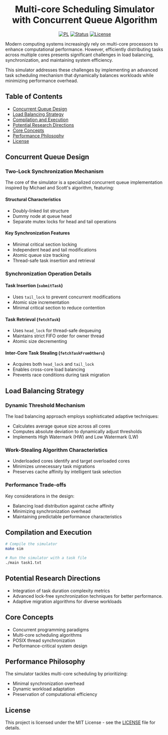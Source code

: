 <h1 align="center">
    Multi-core Scheduling Simulator with Concurrent Queue Algorithm
</h1>

<div align="center">

[![PL](https://img.shields.io/badge/C-blue?style=for-the-badge&logo=c&logoColor=white)]()
[![Status](https://img.shields.io/badge/status-completed-green?style=for-the-badge)]()
[![License](https://img.shields.io/badge/license-MIT-red?style=for-the-badge)](/LICENSE)

</div>

Modern computing systems increasingly rely on multi-core processors to enhance computational performance. However, efficiently distributing tasks across multiple cores presents significant challenges in load balancing, synchronization, and maintaining system efficiency.

This simulator addresses these challenges by implementing an advanced task scheduling mechanism that dynamically balances workloads while minimizing performance overhead.

## Table of Contents
- [Concurrent Queue Design](#concurrent-queue-design)
- [Load Balancing Strategy](#load-balancing-strategy)
- [Compilation and Execution](#compilation-and-execution)
- [Potential Research Directions](#potential-research-directions)
- [Core Concepts](#core-concepts)
- [Performance Philosophy](#performance-philosophy)
- [License](#license)

## Concurrent Queue Design

### Two-Lock Synchronization Mechanism

The core of the simulator is a specialized concurrent queue implementation inspired by Michael and Scott's algorithm, featuring:

#### Structural Characteristics
- Doubly-linked list structure
- Dummy node at queue head
- Separate mutex locks for head and tail operations

#### Key Synchronization Features
- Minimal critical section locking
- Independent head and tail modifications
- Atomic queue size tracking
- Thread-safe task insertion and retrieval

### Synchronization Operation Details

#### Task Insertion (`submitTask`)
- Uses `tail_lock` to prevent concurrent modifications
- Atomic size incrementation
- Minimal critical section to reduce contention

#### Task Retrieval (`fetchTask`)
- Uses `head_lock` for thread-safe dequeuing
- Maintains strict FIFO order for owner thread
- Atomic size decrementing

#### Inter-Core Task Stealing (`fetchTaskFromOthers`)
- Acquires both `head_lock` and `tail_lock`
- Enables cross-core load balancing
- Prevents race conditions during task migration

## Load Balancing Strategy

### Dynamic Threshold Mechanism

The load balancing approach employs sophisticated adaptive techniques:

- Calculates average queue size across all cores
- Computes absolute deviation to dynamically adjust thresholds
- Implements High Watermark (HW) and Low Watermark (LW)

### Work-Stealing Algorithm Characteristics

- Underloaded cores identify and target overloaded cores
- Minimizes unnecessary task migrations
- Preserves cache affinity by intelligent task selection

### Performance Trade-offs

Key considerations in the design:
- Balancing load distribution against cache affinity
- Minimizing synchronization overhead
- Maintaining predictable performance characteristics


## Compilation and Execution

```bash
# Compile the simulator
make sim

# Run the simulator with a task file
./main task1.txt
```

## Potential Research Directions

- Integration of task duration complexity metrics
- Advanced lock-free synchronization techniques for better performance.
- Adaptive migration algorithms for diverse workloads

## Core Concepts

- Concurrent programming paradigms
- Multi-core scheduling algorithms
- POSIX thread synchronization
- Performance-critical system design

## Performance Philosophy

The simulator tackles multi-core scheduling by prioritizing:
- Minimal synchronization overhead
- Dynamic workload adaptation
- Preservation of computational efficiency

## License
This project is licensed under the MIT License - see the [LICENSE](/LICENSE) file for details.
